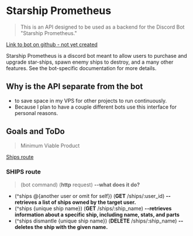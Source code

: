 # Starship Prometheus

> This is an API designed to be used as a backend for the Discord Bot "Starship Prometheus."

[Link to bot on github - not yet created](/)

Starship Prometheus is a discord bot meant to allow users to purchase and upgrade
star-ships, spawn enemy ships to destroy, and a many other features. See the
bot-specific documentation for more details.

## Why is the API separate from the bot

- to save space in my VPS for other projects to run continuously.
- Because I plan to have a couple different bots use this interface for personal reasons.

## Goals and ToDo

> Minimum Viable Product

[Ships route](#ships-route)

### SHIPS route

> (bot command) (**http** request) **--what does it do?**

- (^ships @{another user or omit for self}) (**GET** /ships/:user_id) **--retrieves a list of ships owned by the target user.**
- (^ships {unique ship name}) (**GET** /ships/:ship_name) **--retrieves information about a specific ship, including name, stats, and parts**
- (^ships dismantle {unique ship name}) (**DELETE** /ships/:ship_name) **--deletes the ship with the given name.**
